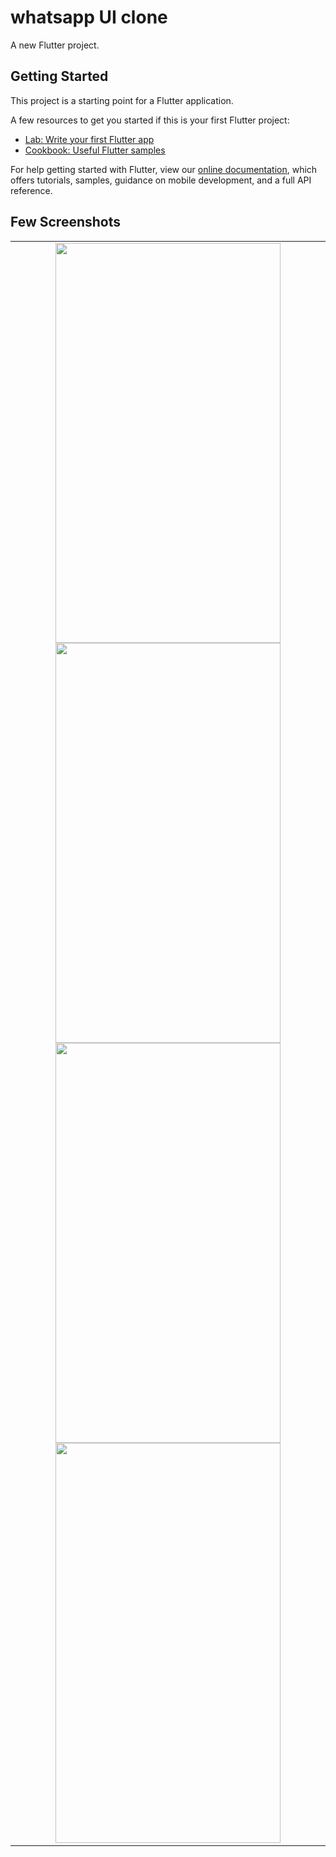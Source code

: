 # whatsapp UI clone

A new Flutter project.

## Getting Started

This project is a starting point for a Flutter application.

A few resources to get you started if this is your first Flutter project:

- [Lab: Write your first Flutter app](https://flutter.dev/docs/get-started/codelab)
- [Cookbook: Useful Flutter samples](https://flutter.dev/docs/cookbook)

For help getting started with Flutter, view our
[online documentation](https://flutter.dev/docs), which offers tutorials,
samples, guidance on mobile development, and a full API reference.

## Few Screenshots

<table>
  <tr align = center>
    <td> 
      <img src="https://i.ibb.co/PTb2pvS/Screenshot-whatsapp-20190709-014555.png" width=360 height= 640>
      <img src="https://i.ibb.co/fDDF60v/Screenshot-whatsapp-20190709-014559.png" width=360 height= 640>
      <img src="https://i.ibb.co/rmFvQ1J/Screenshot-whatsapp-20190709-014602.png" width=360 height= 640>
      <img src="https://i.ibb.co/CvnFkZP/Screenshot-whatsapp-20190709-014607.png" width=360 height= 640>
    </td>
  </tr>
</table>
